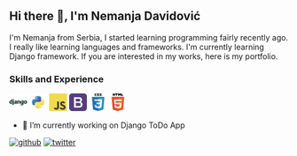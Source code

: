 ## Hi there 👋, I'm Nemanja Davidović
I'm Nemanja from Serbia, I started learning programming fairly recently ago. I really like learning languages and frameworks.
I'm currently learning Django framework.
If you are interested in my works, here is my portfolio.

### Skills and Experience
<img height="32" width="32" src="https://raw.githubusercontent.com/github/explore/80688e429a7d4ef2fca1e82350fe8e3517d3494d/topics/django/django.png" />   <img height="32" width="32" src="https://raw.githubusercontent.com/github/explore/80688e429a7d4ef2fca1e82350fe8e3517d3494d/topics/python/python.png" />   <img height="32" width="32" src="https://raw.githubusercontent.com/github/explore/80688e429a7d4ef2fca1e82350fe8e3517d3494d/topics/javascript/javascript.png" />   <img height="32" width="32" src="https://raw.githubusercontent.com/github/explore/80688e429a7d4ef2fca1e82350fe8e3517d3494d/topics/bootstrap/bootstrap.png" />   <img height="32" width="32" src="https://raw.githubusercontent.com/github/explore/80688e429a7d4ef2fca1e82350fe8e3517d3494d/topics/css/css.png" />   <img height="32" width="32" src="https://raw.githubusercontent.com/github/explore/80688e429a7d4ef2fca1e82350fe8e3517d3494d/topics/html/html.png" />

- 🔭 I’m currently working on Django ToDo App 


[<img src='https://cdn.jsdelivr.net/npm/simple-icons@3.0.1/icons/github.svg' alt='github' height='40'>](https://github.com/0mnadren )  [<img src='https://cdn.jsdelivr.net/npm/simple-icons@3.0.1/icons/twitter.svg' alt='twitter' height='40'>](https://twitter.com/@0mnadren)  


